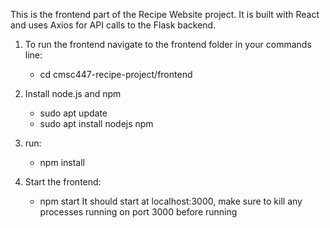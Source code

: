 This is the frontend part of the Recipe Website project. It is built with React and uses Axios for API calls to the Flask backend.

1. To run the frontend navigate to the frontend folder in your commands line:
    - cd cmsc447-recipe-project/frontend

2. Install node.js and npm
    - sudo apt update
    - sudo apt install nodejs npm

3. run:
    - npm install

4. Start the frontend:
    - npm start
It should start at localhost:3000, make sure to kill any processes running on port 3000 before running
